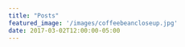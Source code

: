 ```yaml
---
title: "Posts"
featured_image: '/images/coffeebeancloseup.jpg'
date: 2017-03-02T12:00:00-05:00
---
```



